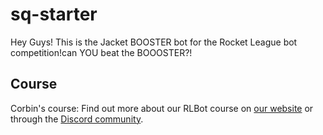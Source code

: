 # sq-starter

Hey Guys! This is the Jacket BOOSTER bot for the Rocket League bot competition!can YOU beat the BOOOSTER?!

## Course

Corbin's course: Find out more about our RLBot course on [our website](https://skillquest.io) or through the [Discord community](https://discord.gg/hqkKfMpPvX).
